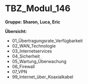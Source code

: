 # TBZ_Modul_146
**Gruppe: Sharon, Luca, Eric**

**Übersicht:**
 - 01_Übertragungsrate_Verfügbarkeit
 - 02_WAN_Technologie
 - 03_Internetservices
 - 04_Sicherheit
 - 05_Wartung_Überwachung
 - 06_Firewall
 - 07_VPN
 - 99_Internet_über_Koaxialkabel
